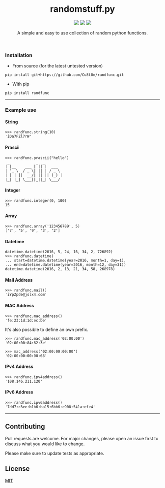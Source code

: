 <div>
  <h1 align='center'>
    randomstuff.py
  </h1>
</div>
<div>
  <p align='center'>
    <img src=https://img.shields.io/pypi/dm/randfunc?color=success&label=PyPi%20Downloads&style=flat-square>
    <img src=https://img.shields.io/badge/Stable_Version-2.0.0-informational>
    <img src=https://img.shields.io/badge/Development_Version-2.5.0-informational>
  </p>
  <p align='center'>
    A simple and easy to use collection of random python functions.
  </p>
</div>
<br>

### Installation
- From source (for the latest untested version)
```
pip install git+https://github.com/Cu3t0m/randfunc.git
```
- With pip
```
pip install randfunc
```
-----------------------
### Example use

#### String
```
>>> randfunc.string(10)
'iDa7FZl7rW'
```
#### Prascii
```
>>> randfunc.prascii("hello")
 _            _  _        
| |__    ___ | || |  ___  
| '_ \  / _ \| || | / _ \ 
| | | ||  __/| || || (_) |
|_| |_| \___||_||_| \___/ 
```
#### Integer
```
>>> randfunc.integer(0, 100)
15
```
#### Array
```
>>> randfunc.array('123456789', 5)
['7', '5', '9', '3', '2']
```
#### Datetime
```
datetime.datetime(2016, 5, 24, 16, 34, 2, 726892)
>>> randfunc.datetime(
... start=datetime.datetime(year=2016, month=1, day=1),
... end=datetime.datetime(year=2016, month=12, day=31))
datetime.datetime(2016, 2, 13, 21, 34, 58, 268978)
```

#### Mail Address
```
>>> randfunc.mail()
'iYpZpde@jslx4.com'
```

#### MAC Address
```
>>> randfunc.mac_address()
'fe:23:1d:1d:ec:be'
```
It's also possible to define an own prefix.
```
>>> randfunc.mac_address('02:00:00')
'02:00:00:84:62:3e'

>>> mac_address('02:00:00:00:00')
'02:00:00:00:00:63'
```

#### IPv4 Address
```
>>> randfunc.ipv4address()
'108.146.211.120'
```

#### IPv6 Address
```
>>> randfunc.ipv6address()
'7dd7:c3ee:b1b6:ba15:6bb6:c908:541a:efe4'
```

----------------------------
Contributing
----------------------------

Pull requests are welcome. For major changes, please open an issue first to discuss what you would like to change.

Please make sure to update tests as appropriate.

## License
[MIT](https://choosealicense.com/licenses/mit/)
